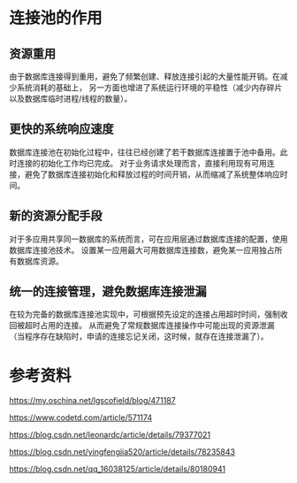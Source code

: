 # 连接池的作用

## 资源重用
 
由于数据库连接得到重用，避免了频繁创建、释放连接引起的大量性能开销。在减少系统消耗的基础上，
另一方面也增进了系统运行环境的平稳性（减少内存碎片以及数据库临时进程/线程的数量）。 

## 更快的系统响应速度
 
数据库连接池在初始化过程中，往往已经创建了若干数据库连接置于池中备用。此时连接的初始化工作均已完成。
对于业务请求处理而言，直接利用现有可用连接，避免了数据库连接初始化和释放过程的时间开销，从而缩减了系统整体响应时间。
 
## 新的资源分配手段
 
对于多应用共享同一数据库的系统而言，可在应用层通过数据库连接的配置，使用数据库连接池技术。
设置某一应用最大可用数据库连接数，避免某一应用独占所有数据库资源。 

## 统一的连接管理，避免数据库连接泄漏 

在较为完备的数据库连接池实现中，可根据预先设定的连接占用超时时间，强制收回被超时占用的连接。
从而避免了常规数据库连接操作中可能出现的资源泄漏（当程序存在缺陷时，申请的连接忘记关闭，这时候，就存在连接泄漏了）。

# 参考资料

https://my.oschina.net/lgscofield/blog/471187

https://www.codetd.com/article/571174

https://blog.csdn.net/leonardc/article/details/79377021

https://blog.csdn.net/yingfengjia520/article/details/78235843

https://blog.csdn.net/qq_16038125/article/details/80180941